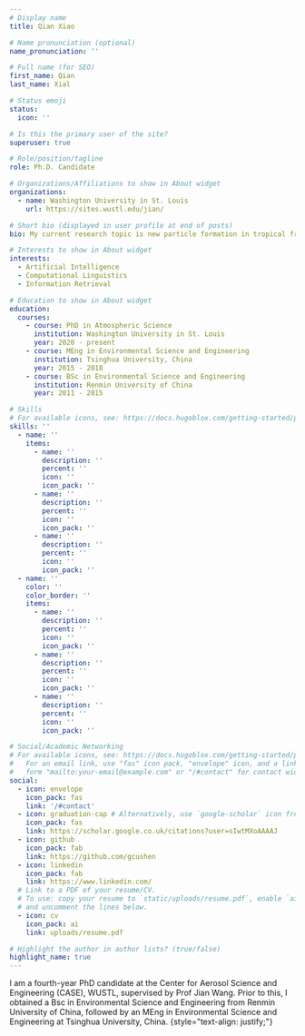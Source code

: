 ```yaml
---
# Display name
title: Qian Xiao

# Name pronunciation (optional)
name_pronunciation: ''

# Full name (for SEO)
first_name: Qian
last_name: Xial

# Status emoji
status:
  icon: ''

# Is this the primary user of the site?
superuser: true

# Role/position/tagline
role: Ph.D. Candidate

# Organizations/Affiliations to show in About widget
organizations:
  - name: Washington University in St. Louis
    url: https://sites.wustl.edu/jian/

# Short bio (displayed in user profile at end of posts)
bio: My current research topic is new particle formation in tropical free troposphere.

# Interests to show in About widget
interests:
  - Artificial Intelligence
  - Computational Linguistics
  - Information Retrieval

# Education to show in About widget
education:
  courses:
    - course: PhD in Atmospheric Science
      institution: Washington University in St. Louis
      year: 2020 - present
    - course: MEng in Environmental Science and Engineering
      institution: Tsinghua University, China
      year: 2015 - 2018
    - course: BSc in Environmental Science and Engineering
      institution: Renmin University of China
      year: 2011 - 2015

# Skills
# For available icons, see: https://docs.hugoblox.com/getting-started/page-builder/#icons
skills: ''
  - name: ''
    items:
      - name: ''
        description: ''
        percent: ''
        icon: ''
        icon_pack: ''
      - name: ''
        description: ''
        percent: ''
        icon: ''
        icon_pack: ''
      - name: ''
        description: ''
        percent: ''
        icon: ''
        icon_pack: ''
  - name: ''
    color: ''
    color_border: ''
    items:
      - name: ''
        description: ''
        percent: ''
        icon: ''
        icon_pack: ''
      - name: ''
        description: ''
        percent: ''
        icon: ''
        icon_pack: ''
      - name: ''
        description: ''
        percent: ''
        icon: ''
        icon_pack: ''

# Social/Academic Networking
# For available icons, see: https://docs.hugoblox.com/getting-started/page-builder/#icons
#   For an email link, use "fas" icon pack, "envelope" icon, and a link in the
#   form "mailto:your-email@example.com" or "/#contact" for contact widget.
social:
  - icon: envelope
    icon_pack: fas
    link: '/#contact'
  - icon: graduation-cap # Alternatively, use `google-scholar` icon from `ai` icon pack
    icon_pack: fas
    link: https://scholar.google.co.uk/citations?user=sIwtMXoAAAAJ
  - icon: github
    icon_pack: fab
    link: https://github.com/gcushen
  - icon: linkedin
    icon_pack: fab
    link: https://www.linkedin.com/
  # Link to a PDF of your resume/CV.
  # To use: copy your resume to `static/uploads/resume.pdf`, enable `ai` icons in `params.yaml`,
  # and uncomment the lines below.
  - icon: cv
    icon_pack: ai
    link: uploads/resume.pdf

# Highlight the author in author lists? (true/false)
highlight_name: true
---
```


I am a fourth-year PhD candidate at the Center for Aerosol Science and Engineering (CASE), WUSTL, supervised by Prof Jian Wang. Prior to this, I obtained a Bsc in Environmental Science and Engineering from Renmin University of China, followed by an MEng in Environmental Science and Engineering at Tsinghua University, China.
{style="text-align: justify;"}
